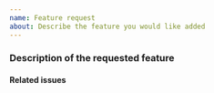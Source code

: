 ```yaml
---
name: Feature request
about: Describe the feature you would like added
---
```


<!-- Thank you for opening an issue. Please be sure to review our [Contribution guidelines](CONTRIBUTING_HSE.md). -->

### Description of the requested feature

<!-- Review the [RFC process](https://github.com/hse-project/rfcs) to determine if your request requires an RFC. -->

<!-- A clear and concise description of the feature being requested. -->

#### Related issues
